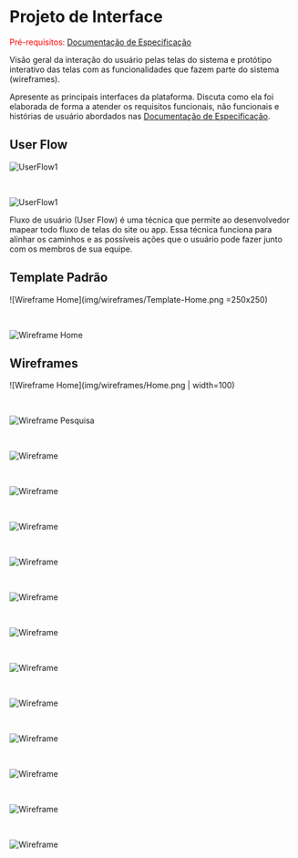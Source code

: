 # Projeto de Interface

<span style="color:red">Pré-requisitos: <a href="2-Especificação do Projeto.md"> Documentação de Especificação</a></span>

Visão geral da interação do usuário pelas telas do sistema e protótipo interativo das telas com as funcionalidades que fazem parte do sistema (wireframes).

Apresente as principais interfaces da plataforma. Discuta como ela foi elaborada de forma a atender os requisitos funcionais, não funcionais e histórias de usuário abordados nas <a href="2-Especificação do Projeto.md"> Documentação de Especificação</a>.

## User Flow

![UserFlow1](img/userflow/User-Flow1.png)

<br/>

![UserFlow1](img/userflow/User-Flow2.png.png)

Fluxo de usuário (User Flow) é uma técnica que permite ao desenvolvedor mapear todo fluxo de telas do site ou app. Essa técnica funciona para alinhar os caminhos e as possíveis ações que o usuário pode fazer junto com os membros de sua equipe.

## Template Padrão

![Wireframe Home](img/wireframes/Template-Home.png =250x250)

<br/>

![Wireframe Home](img/wireframes/Template-Outras-Paginas.png)

## Wireframes

![Wireframe Home](img/wireframes/Home.png | width=100)

<br/>

![Wireframe Pesquisa](img/wireframes/Pesquisa.png)

<br/>

![Wireframe](img/wireframes/Pagina%20visualiza%C3%A7%C3%A3o%20Produtos.png)

<br/>

![Wireframe](img/wireframes/Login.png)

<br/>

![Wireframe](img/wireframes/Criar%20Conta.png)

<br/>

![Wireframe](img/wireframes/Recuperar%20senha.png)

<br/>

![Wireframe](img/wireframes/Alterar%20Senha.png)

<br/>

![Wireframe](img/wireframes/Usuario-empresa.png)

<br/>

![Wireframe](img/wireframes/Usuario.png)

<br/>

![Wireframe](img/wireframes/Atualizar-Pagina.png)

<br/>

![Wireframe](img/wireframes/Usuario.png)

<br/>

![Wireframe](img/wireframes/Editar-Usuario-Empresa.png.png)

<br/>

![Wireframe](img/wireframes/Editar-Usuario.png.png)

<br/>

![Wireframe](img/wireframes/Page%20-%20Erro%20404.png)
